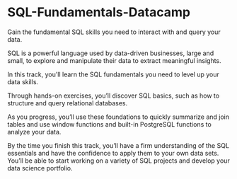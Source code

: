 # SQL-Fundamentals-Datacamp

Gain the fundamental SQL skills you need to interact with and query your data.

SQL is a powerful language used by data-driven businesses, large and small, to explore and manipulate their data to extract meaningful insights. 

In this track, you'll learn the SQL fundamentals you need to level up your data skills.

Through hands-on exercises, you’ll discover SQL basics, such as how to structure and query relational databases. 

As you progress, you’ll use these foundations to quickly summarize and join tables and use window functions and built-in PostgreSQL functions to analyze your data.

By the time you finish this track, you’ll have a firm understanding of the SQL essentials and have the confidence to apply them to your own data sets. You’ll be able to start working on a variety of SQL projects and develop your data science portfolio.
